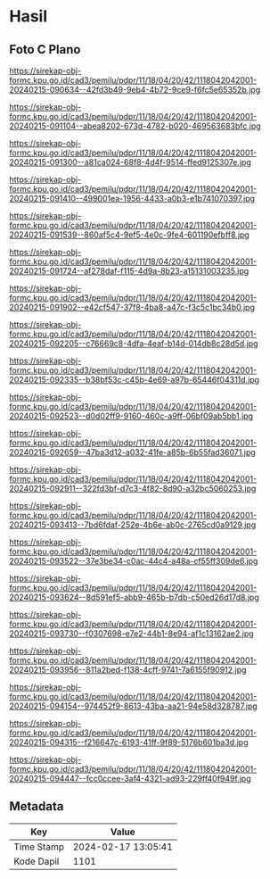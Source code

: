 # Hasil

## Foto C Plano

https://sirekap-obj-formc.kpu.go.id/cad3/pemilu/pdpr/11/18/04/20/42/1118042042001-20240215-090634--42fd3b49-9eb4-4b72-9ce9-f6fc5e65352b.jpg

https://sirekap-obj-formc.kpu.go.id/cad3/pemilu/pdpr/11/18/04/20/42/1118042042001-20240215-091104--abea8202-673d-4782-b020-469563683bfc.jpg

https://sirekap-obj-formc.kpu.go.id/cad3/pemilu/pdpr/11/18/04/20/42/1118042042001-20240215-091300--a81ca024-68f8-4d4f-9514-ffed9125307e.jpg

https://sirekap-obj-formc.kpu.go.id/cad3/pemilu/pdpr/11/18/04/20/42/1118042042001-20240215-091410--499001ea-1956-4433-a0b3-e1b741070397.jpg

https://sirekap-obj-formc.kpu.go.id/cad3/pemilu/pdpr/11/18/04/20/42/1118042042001-20240215-091539--860af5c4-9ef5-4e0c-9fe4-601190efbff8.jpg

https://sirekap-obj-formc.kpu.go.id/cad3/pemilu/pdpr/11/18/04/20/42/1118042042001-20240215-091724--af278daf-f115-4d9a-8b23-a15131003235.jpg

https://sirekap-obj-formc.kpu.go.id/cad3/pemilu/pdpr/11/18/04/20/42/1118042042001-20240215-091902--e42cf547-37f8-4ba8-a47c-f3c5c1bc34b0.jpg

https://sirekap-obj-formc.kpu.go.id/cad3/pemilu/pdpr/11/18/04/20/42/1118042042001-20240215-092205--c76669c8-4dfa-4eaf-b14d-014db8c28d5d.jpg

https://sirekap-obj-formc.kpu.go.id/cad3/pemilu/pdpr/11/18/04/20/42/1118042042001-20240215-092335--b38bf53c-c45b-4e69-a97b-65446f04311d.jpg

https://sirekap-obj-formc.kpu.go.id/cad3/pemilu/pdpr/11/18/04/20/42/1118042042001-20240215-092523--d0d02ff9-9160-460c-a9ff-06bf09ab5bb1.jpg

https://sirekap-obj-formc.kpu.go.id/cad3/pemilu/pdpr/11/18/04/20/42/1118042042001-20240215-092659--47ba3d12-a032-41fe-a85b-6b55fad36071.jpg

https://sirekap-obj-formc.kpu.go.id/cad3/pemilu/pdpr/11/18/04/20/42/1118042042001-20240215-092911--322fd3bf-d7c3-4f82-8d90-a32bc5060253.jpg

https://sirekap-obj-formc.kpu.go.id/cad3/pemilu/pdpr/11/18/04/20/42/1118042042001-20240215-093413--7bd6fdaf-252e-4b6e-ab0c-2765cd0a9129.jpg

https://sirekap-obj-formc.kpu.go.id/cad3/pemilu/pdpr/11/18/04/20/42/1118042042001-20240215-093522--37e3be34-c0ac-44c4-a48a-cf55ff309de6.jpg

https://sirekap-obj-formc.kpu.go.id/cad3/pemilu/pdpr/11/18/04/20/42/1118042042001-20240215-093624--8d591ef5-abb9-465b-b7db-c50ed26d17d8.jpg

https://sirekap-obj-formc.kpu.go.id/cad3/pemilu/pdpr/11/18/04/20/42/1118042042001-20240215-093730--f0307698-e7e2-44b1-8e94-af1c13162ae2.jpg

https://sirekap-obj-formc.kpu.go.id/cad3/pemilu/pdpr/11/18/04/20/42/1118042042001-20240215-093956--811a2bed-f138-4cff-9741-7a6155f90912.jpg

https://sirekap-obj-formc.kpu.go.id/cad3/pemilu/pdpr/11/18/04/20/42/1118042042001-20240215-094154--974452f9-8613-43ba-aa21-94e58d328787.jpg

https://sirekap-obj-formc.kpu.go.id/cad3/pemilu/pdpr/11/18/04/20/42/1118042042001-20240215-094315--f216647c-6193-41ff-9f89-5176b601ba3d.jpg

https://sirekap-obj-formc.kpu.go.id/cad3/pemilu/pdpr/11/18/04/20/42/1118042042001-20240215-094447--fcc0ccee-3af4-4321-ad93-229ff40f949f.jpg


## Metadata

| Key        | Value               |
| ---------- | ------------------- |
| Time Stamp | 2024-02-17 13:05:41 |
| Kode Dapil | 1101                |



